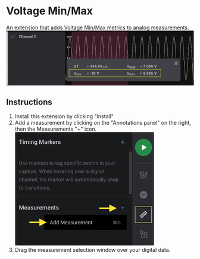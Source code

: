 # Voltage Min/Max

An extension that adds Voltage Min/Max metrics to analog measurements.
![Voltage Min and Max](files/voltage_min_max.png)

## Instructions
1. Install this extension by clicking "Install"
2. Add a measurement by clicking on the "Annotations panel" on the right, then the Measurements "+" icon.
![Adding a Measurement](files/add_measurement.png)
3. Drag the measurement selection window over your digital data.
